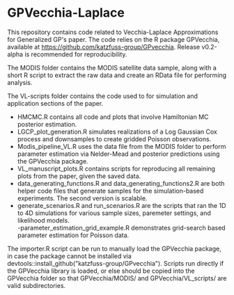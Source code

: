 # GPVecchia-Laplace
This repository contains code related to Vecchia-Laplace Approximations for Generalized GP's paper. The code relies on the R package GPVecchia, available at https://github.com/katzfuss-group/GPvecchia. Release v0.2-alpha is recommended for reproducibility.

The MODIS folder contains the MODIS satellite data sample, along with a short R script to extract the raw data and create an RData file for performing analysis.

The VL-scripts folder contains the code used to for simulation and application sections of the paper.  
  - HMCMC.R contains all code and plots that involve Hamiltonian MC posterior estimation.
  - LGCP_plot_generation.R simulates realizations of a Log Gaussian Cox process and downsamples to create gridded Poisson observations.
  - Modis_pipeline_VL.R uses the data file from the MODIS folder to perform parameter estimation via Nelder-Mead and posterior predictions using the GPVecchia package.
  - VL_manuscript_plots.R contains scripts for reproducing all remaining plots from the paper, given the saved data.
  - data_generating_functions.R and data_generating_functions2.R are both helper code files that generate samples for the simulation-based experiments.  The second version is scalable.
  - generate_scenarios.R and run_scenarios.R are the scripts that ran the 1D to 4D simulations for various sample sizes, paremeter settings, and likelihood models.  
  -parameter_estimation_grid_example.R demonstrates grid-search based parameter estimation for Poisson data.
  
The importer.R script can be run to manually load the GPVecchia package, in case the package cannot be installed via devtools::install_github("katzfuss-group/GPvecchia").  Scripts run directly if the GPVecchia library is loaded, or else should be copied into the GPVecchia folder so that GPVecchia/MODIS/ and GPVecchia/VL_scripts/ are valid subdirectories.  
